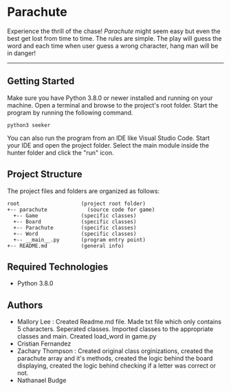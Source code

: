 # Parachute
Experience the thrill of the chase! <i>Parachute</i> might seem easy but even the best get lost 
from time to time. The rules are simple. The play will guess the word and each time when user guess a wrong character, hang man will be in danger!

---
## Getting Started
Make sure you have Python 3.8.0 or newer installed and running on your machine. Open a terminal and browse to the project's root folder. Start the program by running the following command.
```
python3 seeker 
```
You can also run the program from an IDE like Visual Studio Code. Start your IDE and open the project folder. Select the main module inside the hunter folder and click the "run" icon.

## Project Structure
The project files and folders are organized as follows:
```
root                    (project root folder)
+-- parachute             (source code for game)
  +-- Game              (specific classes)
  +-- Board             (specific classes)
  +-- Parachute         (specific classes)
  +-- Word              (specific classes)
  +-- __main__.py       (program entry point)
+-- README.md           (general info)
```

## Required Technologies
* Python 3.8.0

## Authors
* Mallory Lee : Created Readme.md file. Made txt file which only contains 5 characters. Seperated classes. Imported classes to the appropriate classes and main. Created load_word in game.py
* Cristian Fernandez
* Zachary Thompson  : Created original class orginizations, created the parachute array and it's methods, created the logic behind the board displaying, created the logic      behind checking if a letter was correct or not.
* Nathanael Budge

